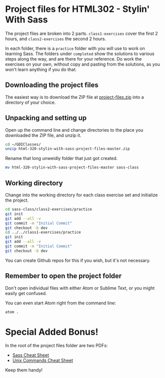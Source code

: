 # Project files for HTML302 - Stylin' With Sass

The project files are broken into 2 parts. `class1-exercises` cover
the first 2 hours, and `class2-exercises` the second 2 hours.

In each folder, there is a `practice` folder with you will use to work
on learning Sass. The folders under `completed` show the solutions to
various steps along the way, and are there for your reference. Do work
the exercises on your own, without copy and pasting from the
solutions, as you won't learn anything if you do that.

## Downloading the project files

The easiest way is to download the ZIP file at
[project-files.zip](https://github.com/tamouse/html-320-stylin-with-sass-project-files/archive/master.zip)
into a directory of your choice.

## Unpacking and setting up

Open up the command line and change directories to the place you
downloaded the ZIP file, and unzip it.

``` bash
cd ~/GDIClasses/
unzip html-320-stylin-with-sass-project-files-master.zip
```

Rename that long unweidly folder that just got created.

``` bash
mv html-320-stylin-with-sass-project-files-master sass-class
```

## Working directory

Change into the working directory for each class exercise set and
initialize the project.

``` bash
cd sass-class/class2-exercises/practice
git init
git add --all -v
git commit -m "Initial Commit"
git checkout -b dev
cd ../../class1-exercises/practice
git init
git add --all -v
git commit -m "Initial Commit"
git checkout -b dev
```

You can create Github repos for this if you wish, but it's not
necessary.

## Remember to open the **project folder**

Don't open individual files with either Atom or Sublime Text, or you
might easily get confused.

You can even start Atom right from the command line:

``` bash
atom .
```

# Special Added Bonus!

In the root of the project files folder are two PDFs:

* [Sass Cheat Sheet](sass-cheat-sheet.pdf)
* [Unix Commands Cheat Sheet](unix-commands-cheat-sheet.pdf)

Keep them handy!
